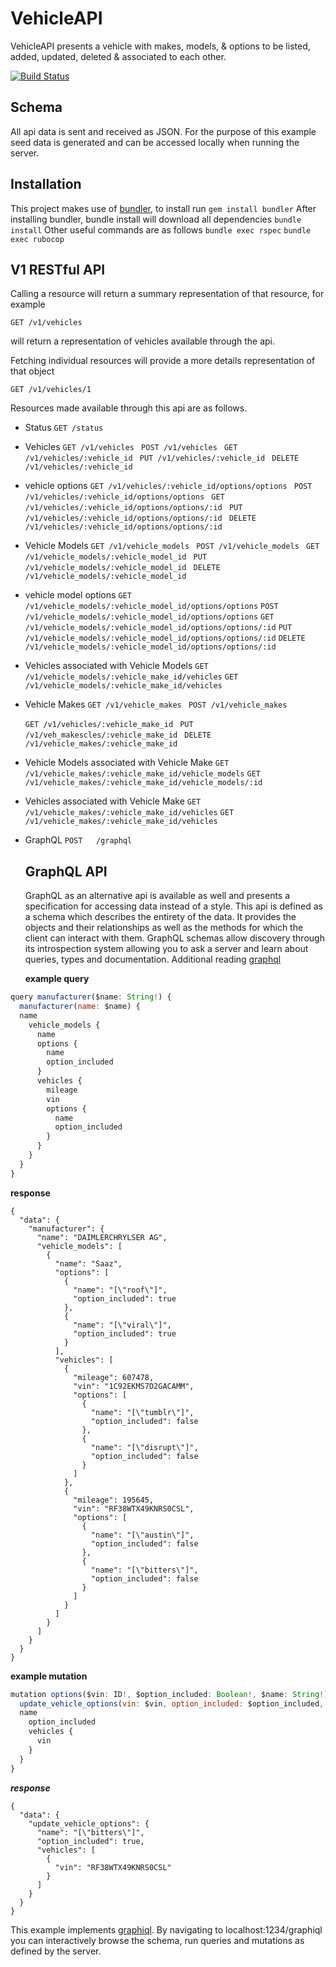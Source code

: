 # VehicleAPI

  VehicleAPI presents a vehicle with makes, models, & options to be listed,
added, updated, deleted & associated to each other.

[![Build Status](https://travis-ci.org/phanyzewski/vehicle_api.svg?branch=master)](https://travis-ci.org/phanyzewski/vehicle_api)

## Schema
  All api data is sent and received as JSON.  For the purpose of this example seed data is generated and can be accessed locally when running the server.

## Installation
  This project makes use of [bundler](http://bundler.io/), to install run
    ```gem install bundler```
  After installing bundler, bundle install will download all dependencies
    ```bundle install```
  Other useful commands are as follows
    ```bundle exec rspec```
    ```bundle exec rubocop```

## V1 RESTful API

  Calling a resource will return a summary representation of that resource, for example

  ` GET /v1/vehicles `

  will return a representation of vehicles available through the api.

  Fetching individual resources will provide a more details representation of that object

  `GET /v1/vehicles/1`

  Resources made available through this api are as follows.

* Status
  ```GET /status```

* Vehicles
  ```GET /v1/vehicles ```
  ```POST /v1/vehicles ```
  ```GET /v1/vehicles/:vehicle_id ```
  ```PUT /v1/vehicles/:vehicle_id ```
  ```DELETE /v1/vehicles/:vehicle_id ```
 *  vehicle options
    ```GET /v1/vehicles/:vehicle_id/options/options ```
    ```POST /v1/vehicles/:vehicle_id/options/options ```
    ```GET /v1/vehicles/:vehicle_id/options/options/:id ```
    ```PUT /v1/vehicles/:vehicle_id/options/options/:id ```
    ```DELETE /v1/vehicles/:vehicle_id/options/options/:id ```

* Vehicle Models
 ```GET /v1/vehicle_models ```
 ```POST /v1/vehicle_models ```
 ```GET /v1/vehicle_models/:vehicle_model_id ```
 ```PUT /v1/vehicle_models/:vehicle_model_id ```
 ```DELETE /v1/vehicle_models/:vehicle_model_id ```
 *  vehicle model options
    ```GET /v1/vehicle_models/:vehicle_model_id/options/options```
    ```POST /v1/vehicle_models/:vehicle_model_id/options/options```
    ```GET /v1/vehicle_models/:vehicle_model_id/options/options/:id```
    ```PUT /v1/vehicle_models/:vehicle_model_id/options/options/:id```
    ```DELETE /v1/vehicle_models/:vehicle_model_id/options/options/:id```

* Vehicles associated with Vehicle Models
  ```GET /v1/vehicle_models/:vehicle_make_id/vehicles```
  ```GET /v1/vehicle_models/:vehicle_make_id/vehicles```

* Vehicle Makes
  ```GET /v1/vehicle_makes ```
  ```POST /v1/vehicle_makes ```

  ```GET /v1/vehicles/:vehicle_make_id ```
  ```PUT /v1/veh_makescles/:vehicle_make_id ```
  ```DELETE /v1/vehicle_makes/:vehicle_make_id ```

 * Vehicle Models associated with Vehicle Make
  ```GET /v1/vehicle_makes/:vehicle_make_id/vehicle_models```
  ```GET /v1/vehicle_makes/:vehicle_make_id/vehicle_models/:id```

 * Vehicles associated with Vehicle Make
  ```GET /v1/vehicle_makes/:vehicle_make_id/vehicles```
  ```GET /v1/vehicle_makes/:vehicle_make_id/vehicles```

* GraphQL
  ```POST   /graphql```

  ## GraphQL API

  GraphQL as an alternative api is available as well and presents a specification for accessing data instead of a style.  This api is defined as a schema which describes the entirety of the data.  It provides the objects and their relationships as well as the methods for which the client can interact with them.  GraphQL schemas allow discovery through its introspection system allowing you to ask a server and learn about queries, types and documentation. Additional reading [graphql](http://graphql.org/)

  **example query**
```javascript
query manufacturer($name: String!) {
  manufacturer(name: $name) {
  name
    vehicle_models {
      name
      options {
        name
        option_included
      }
      vehicles {
        mileage
        vin
        options {
          name
          option_included
        }
      }
    }
  }
}
```
  **response**
```
{
  "data": {
    "manufacturer": {
      "name": "DAIMLERCHRYLSER AG",
      "vehicle_models": [
        {
          "name": "Saaz",
          "options": [
            {
              "name": "[\"roof\"]",
              "option_included": true
            },
            {
              "name": "[\"viral\"]",
              "option_included": true
            }
          ],
          "vehicles": [
            {
              "mileage": 607478,
              "vin": "1C92EKMS7D2GACAMM",
              "options": [
                {
                  "name": "[\"tumblr\"]",
                  "option_included": false
                },
                {
                  "name": "[\"disrupt\"]",
                  "option_included": false
                }
              ]
            },
            {
              "mileage": 195645,
              "vin": "RF38WTX49KNRS0CSL",
              "options": [
                {
                  "name": "[\"austin\"]",
                  "option_included": false
                },
                {
                  "name": "[\"bitters\"]",
                  "option_included": false
                }
              ]
            }
          ]
        }
      ]
    }
  }
}
```

**example mutation**

```javascript
mutation options($vin: ID!, $option_included: Boolean!, $name: String!){
  update_vehicle_options(vin: $vin, option_included: $option_included, name: $name){
  name
    option_included
    vehicles {
      vin
    }
  }
}
```

***response***

```
{
  "data": {
    "update_vehicle_options": {
      "name": "[\"bitters\"]",
      "option_included": true,
      "vehicles": [
        {
          "vin": "RF38WTX49KNRS0CSL"
        }
      ]
    }
  }
}
```
 This example implements [graphiql](https://github.com/graphql/graphiql).  By navigating to localhost:1234/graphiql you can interactively browse the schema, run queries and mutations as defined by the server.
